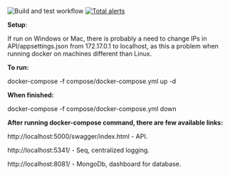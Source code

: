 ![Build and test workflow](https://github.com/KarolGrzesiak/GrandParadeInterview/actions/workflows/continuous-integration.yml/badge.svg)
[![Total alerts](https://img.shields.io/lgtm/alerts/g/microsoft/dotnet.svg?logo=lgtm&logoWidth=18)](https://lgtm.com/projects/g/microsoft/dotnet/alerts/)

**Setup**: 

If run on Windows or Mac, there is probably a need to change IPs in API/appsettings.json from 172.17.0.1 to localhost, as this a problem when running docker on machines different than Linux. 

**To run:**

docker-compose -f compose/docker-compose.yml up -d

**When finished:**

docker-compose -f compose/docker-compose.yml down




**After running docker-compose command, there are few available links:**

http://localhost:5000/swagger/index.html - API.

http://localhost:5341/ - Seq, centralized logging.

http://localhost:8081/ - MongoDb, dashboard for database.
